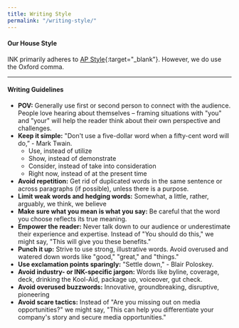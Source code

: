 ```yaml
---
title: Writing Style
permalink: "/writing-style/"
---
```


#### **Our House Style**

INK primarily adheres to [AP Style](https://www.apstylebook.com/){:target="_blank"}. However, we do use the Oxford comma. 

---

#### **Writing Guidelines**

* **POV:** Generally use first or second person to connect with the audience. People love hearing about themselves – framing situations with "you" and "your" will help the reader think about their own perspective and challenges.
* **Keep it simple:** "Don't use a five-dollar word when a fifty-cent word will do,” - Mark Twain.
  * Use, instead of utilize
  * Show, instead of demonstrate
  * Consider, instead of take into consideration
  * Right now, instead of at the present time
* **Avoid repetition:** Get rid of duplicated words in the same sentence or across paragraphs (if possible), unless there is a purpose.
* **Limit weak words and hedging words:** Somewhat, a little, rather, arguably, we think, we believe
* **Make sure what you mean is what you say:** Be careful that the word you choose reflects its true meaning.
* **Empower the reader:** Never talk down to our audience or underestimate their experience and expertise. Instead of "You should do this," we might say, "This will give you these benefits." 
* **Punch it up:** Strive to use strong, illustrative words. Avoid overused and watered down words like "good," "great," and "things." 
* **Use exclamation points sparingly:** "Settle down," - Blair Poloskey.
* **Avoid industry- or INK-specific jargon:** Words like byline, coverage, deck, drinking the Kool-Aid, package up, voiceover, gut check.
* **Avoid overused buzzwords:** Innovative, groundbreaking, disruptive, pioneering
* **Avoid scare tactics:** Instead of "Are you missing out on media opportunities?" we might say, "This can help you differentiate your company's story and secure media opportunities." 